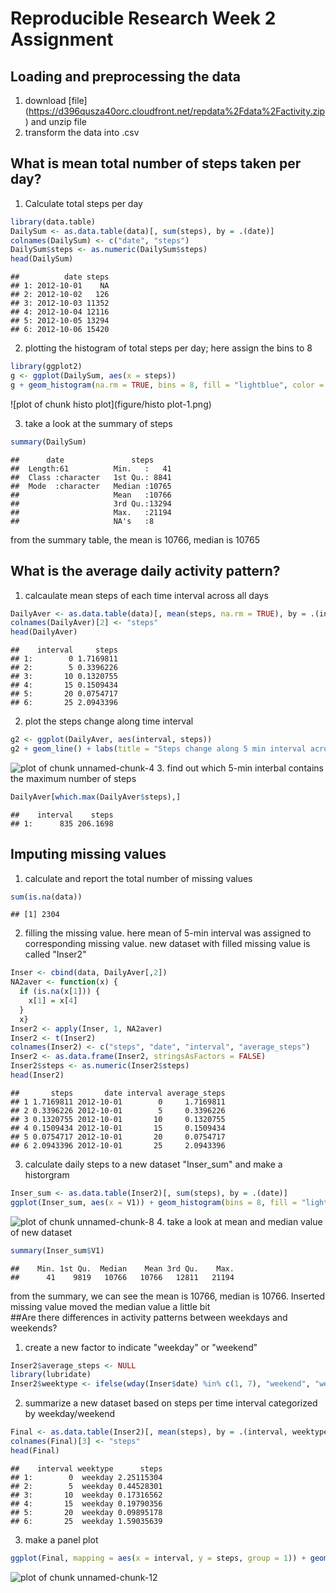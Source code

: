 # Reproducible Research Week 2 Assignment  
## Loading and preprocessing the data
  1. download [file] (https://d396qusza40orc.cloudfront.net/repdata%2Fdata%2Factivity.zip) 
  and unzip file  
  2. transform the data into .csv



## What is mean total number of steps taken per day?  
  1. Calculate total steps per day  

```r
library(data.table)
DailySum <- as.data.table(data)[, sum(steps), by = .(date)]
colnames(DailySum) <- c("date", "steps")
DailySum$steps <- as.numeric(DailySum$steps)
head(DailySum)
```

```
##          date steps
## 1: 2012-10-01    NA
## 2: 2012-10-02   126
## 3: 2012-10-03 11352
## 4: 2012-10-04 12116
## 5: 2012-10-05 13294
## 6: 2012-10-06 15420
```

  2. plotting the histogram of total steps per day; here assign the bins to 8  

```r
library(ggplot2)
g <- ggplot(DailySum, aes(x = steps))
g + geom_histogram(na.rm = TRUE, bins = 8, fill = "lightblue", color = "blue")+labs(title = "Histogram of daily steps")
```

![plot of chunk histo plot](figure/histo plot-1.png)

  3. take a look at the summary of steps

```r
summary(DailySum)
```

```
##      date               steps      
##  Length:61          Min.   :   41  
##  Class :character   1st Qu.: 8841  
##  Mode  :character   Median :10765  
##                     Mean   :10766  
##                     3rd Qu.:13294  
##                     Max.   :21194  
##                     NA's   :8
```
from the summary table, the mean is 10766, median is 10765

## What is the average daily activity pattern?
  1. calcaulate mean steps of each time interval across all days  

```r
DailyAver <- as.data.table(data)[, mean(steps, na.rm = TRUE), by = .(interval)]
colnames(DailyAver)[2] <- "steps"
head(DailyAver)
```

```
##    interval     steps
## 1:        0 1.7169811
## 2:        5 0.3396226
## 3:       10 0.1320755
## 4:       15 0.1509434
## 5:       20 0.0754717
## 6:       25 2.0943396
```
  2. plot the steps change along time interval

```r
g2 <- ggplot(DailyAver, aes(interval, steps))
g2 + geom_line() + labs(title = "Steps change along 5 min interval across days")
```

![plot of chunk unnamed-chunk-4](figure/unnamed-chunk-4-1.png)
  3. find out which 5-min interbal contains the maximum number of steps

```r
DailyAver[which.max(DailyAver$steps),]
```

```
##    interval    steps
## 1:      835 206.1698
```

## Imputing missing values  
  1. calculate and report the total number of missing values  

```r
sum(is.na(data))
```

```
## [1] 2304
```
  2. filling the missing value. here mean of 5-min interval was assigned to corresponding missing value.
  new dataset with filled missing value is called "Inser2"  

```r
Inser <- cbind(data, DailyAver[,2])
NA2aver <- function(x) { 
  if (is.na(x[1])) {
    x[1] = x[4]
  }
  x}
Inser2 <- apply(Inser, 1, NA2aver)
Inser2 <- t(Inser2)
colnames(Inser2) <- c("steps", "date", "interval", "average_steps")
Inser2 <- as.data.frame(Inser2, stringsAsFactors = FALSE)
Inser2$steps <- as.numeric(Inser2$steps)
head(Inser2)
```

```
##       steps       date interval average_steps
## 1 1.7169811 2012-10-01        0     1.7169811
## 2 0.3396226 2012-10-01        5     0.3396226
## 3 0.1320755 2012-10-01       10     0.1320755
## 4 0.1509434 2012-10-01       15     0.1509434
## 5 0.0754717 2012-10-01       20     0.0754717
## 6 2.0943396 2012-10-01       25     2.0943396
```
  3. calculate daily steps to a new dataset "Inser_sum" and make a historgram  

```r
Inser_sum <- as.data.table(Inser2)[, sum(steps), by = .(date)]
ggplot(Inser_sum, aes(x = V1)) + geom_histogram(bins = 8, fill = "lightblue", color = "blue")+ labs(x = "steps", title = "Historgram of daily steps")
```

![plot of chunk unnamed-chunk-8](figure/unnamed-chunk-8-1.png)
  4. take a look at mean and median value of new dataset

```r
summary(Inser_sum$V1)
```

```
##    Min. 1st Qu.  Median    Mean 3rd Qu.    Max. 
##      41    9819   10766   10766   12811   21194
```
from the summary, we can see the mean is 10766, median is 10766. Inserted missing value moved the median value a little bit  
##Are there differences in activity patterns between weekdays and weekends?  
  1. create a new factor to indicate "weekday" or "weekend"  

```r
Inser2$average_steps <- NULL
library(lubridate)
Inser2$weektype <- ifelse(wday(Inser$date) %in% c(1, 7), "weekend", "weekday")
```
  2. summarize a new dataset based on steps per time interval categorized by weekday/weekend  

```r
Final <- as.data.table(Inser2)[, mean(steps), by = .(interval, weektype)]
colnames(Final)[3] <- "steps"
head(Final)
```

```
##    interval weektype      steps
## 1:        0  weekday 2.25115304
## 2:        5  weekday 0.44528301
## 3:       10  weekday 0.17316562
## 4:       15  weekday 0.19790356
## 5:       20  weekday 0.09895178
## 6:       25  weekday 1.59035639
```
  3. make a panel plot

```r
ggplot(Final, mapping = aes(x = interval, y = steps, group = 1)) + geom_line() + facet_grid(weektype ~.)
```

![plot of chunk unnamed-chunk-12](figure/unnamed-chunk-12-1.png)

